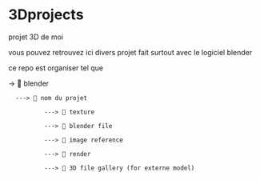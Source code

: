 # 3Dprojects
projet 3D de moi

vous pouvez retrouvez ici divers projet fait surtout avec le logiciel blender 

ce repo est organiser tel que 

-> 📂 blender

      ---> 📂 nom du projet
      
              ---> 📂 texture
              
              ---> 📂 blender file
              
              ---> 📂 image reference
              
              ---> 📂 render
              
              ---> 📂 3D file gallery (for externe model)
